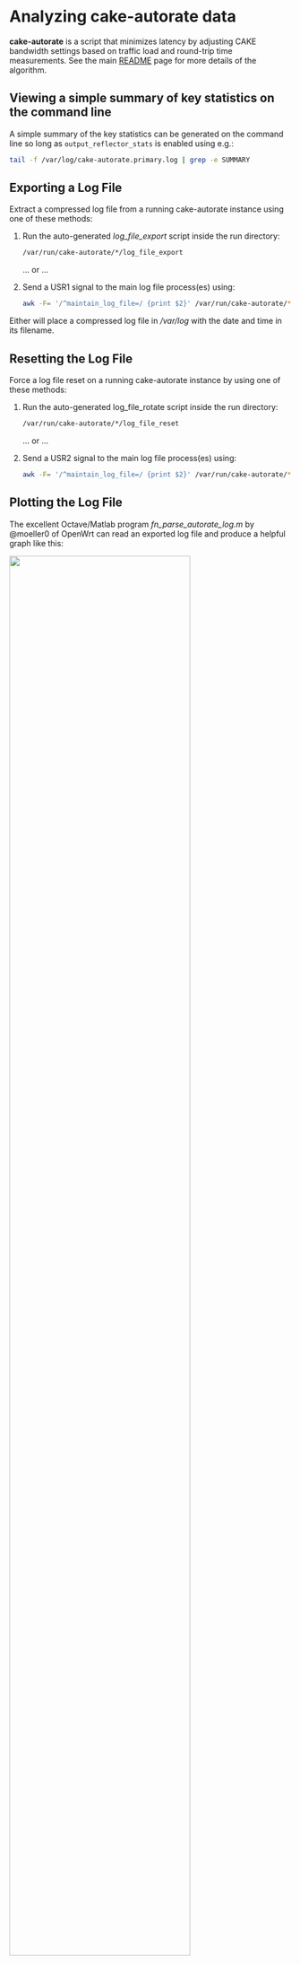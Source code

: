 # Analyzing cake-autorate data

**cake-autorate** is a script that minimizes latency by adjusting CAKE
bandwidth settings based on traffic load and round-trip time
measurements. See the main [README](./README.md) page for more details
of the algorithm.

## Viewing a simple summary of key statistics on the command line

A simple summary of the key statistics can be generated on the 
command line so long as `output_reflector_stats` is enabled
using e.g.:

```bash
tail -f /var/log/cake-autorate.primary.log | grep -e SUMMARY
```

## Exporting a Log File

Extract a compressed log file from a running cake-autorate instance
using one of these methods:

1. Run the auto-generated _log_file_export_ script inside the run
   directory:

   ```bash
   /var/run/cake-autorate/*/log_file_export
   ```

   ... or ...

1. Send a USR1 signal to the main log file process(es) using:

   ```bash
   awk -F= '/^maintain_log_file=/ {print $2}' /var/run/cake-autorate/*/proc_pids | xargs kill -USR1
   ```

Either will place a compressed log file in _/var/log_ with the date
and time in its filename.

## Resetting the Log File

Force a log file reset on a running cake-autorate instance by using
one of these methods:

1. Run the auto-generated log_file_rotate script inside the run
   directory:

   ```bash
   /var/run/cake-autorate/*/log_file_reset
   ```

   ... or ...

1. Send a USR2 signal to the main log file process(es) using:

   ```bash
   awk -F= '/^maintain_log_file=/ {print $2}' /var/run/cake-autorate/*/proc_pids | xargs kill -USR2
   ```

## Plotting the Log File

The excellent Octave/Matlab program _fn_parse_autorate_log.m_ by
@moeller0 of OpenWrt can read an exported log file and produce a
helpful graph like this:

<img src="https://user-images.githubusercontent.com/10721999/194724668-d8973bb6-5a37-4b05-a212-3514db8f56f1.png" width=80% height=80%>

The command below will run the Octave program (see the introductory
notes in _fn_parse_autorate_log.m_ for more details):

```bash
octave -qf --eval 'fn_parse_autorate_log("./log.gz", "./output.pdf")'
```

The script below can be run on a remote machine to extract the log
from the router and generate the pdfs for viewing from the remote
machine:

```bash
log_file=$(ssh root@192.168.1.1 '/var/run/cake-autorate/primary/log_file_export 1>/dev/null && cat /var/run/cake-autorate/primary/last_log_file_export') && scp root@192.168.1.1:${log_file} . && ssh root@192.168.1.1 "rm ${log_file}"
octave -qf --eval 'fn_parse_autorate_log("./*primary*log.gz", "./output.pdf")'
```

### Prometheus cake-autorate exporter

Check out [bairhys](https://github.com/bairhys)' [prometheus-cake-autorate-exporter](https://github.com/bairhys/prometheus-cake-autorate-exporter) for beautiful, continuous plotting of cake-autorate statistics:

<img src="https://user-images.githubusercontent.com/33058425/258621455-724c213d-8a0b-4aa3-ae87-ae786c4cd2a2.png" width=100% height=100%>
